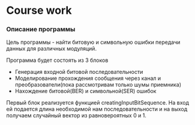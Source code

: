 ﻿# Course work

### Описание программы

Цель программы - найти битовую и символьную ошибки передачи данных для различных модуляций.

Программа будет состоять из 3 блоков
  - Генерация входной битовой последовательности
  - Моделирование прохождения сообщения через канал и преобразователи(пока рассмотривам только шумы приемника)
  - Нахождение битовой(BER) и символьной(SER) ошибок

Первый блок реализуется функцией creatingInputBitSequence. На вход ей подается длина 
необходимой нам последовательности и на выход получаем случайный вектор из равновероятных 0 и 1.  

